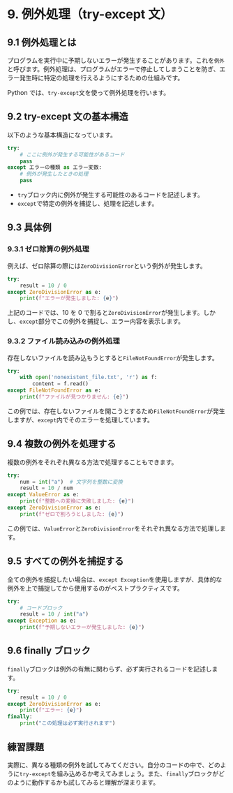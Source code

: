 # 9. 例外処理（try-except 文）

## 9.1 例外処理とは

プログラムを実行中に予期しないエラーが発生することがあります。これを`例外`と呼びます。例外処理は、プログラムがエラーで停止してしまうことを防ぎ、エラー発生時に特定の処理を行えるようにするための仕組みです。

Python では、`try-except`文を使って例外処理を行います。

## 9.2 try-except 文の基本構造

以下のような基本構造になっています。

```python
try:
    # ここに例外が発生する可能性があるコード
    pass
except エラーの種類 as エラー変数:
    # 例外が発生したときの処理
    pass
```

- `try`ブロック内に例外が発生する可能性のあるコードを記述します。
- `except`で特定の例外を捕捉し、処理を記述します。

## 9.3 具体例

### 9.3.1 ゼロ除算の例外処理

例えば、ゼロ除算の際には`ZeroDivisionError`という例外が発生します。

```python
try:
    result = 10 / 0
except ZeroDivisionError as e:
    print(f"エラーが発生しました: {e}")
```

上記のコードでは、10 を 0 で割ると`ZeroDivisionError`が発生します。しかし、`except`部分でこの例外を捕捉し、エラー内容を表示します。

### 9.3.2 ファイル読み込みの例外処理

存在しないファイルを読み込もうとすると`FileNotFoundError`が発生します。

```python
try:
    with open('nonexistent_file.txt', 'r') as f:
        content = f.read()
except FileNotFoundError as e:
    print(f"ファイルが見つかりません: {e}")
```

この例では、存在しないファイルを開こうとするため`FileNotFoundError`が発生しますが、`except`内でそのエラーを処理しています。

## 9.4 複数の例外を処理する

複数の例外をそれぞれ異なる方法で処理することもできます。

```python
try:
    num = int("a")  # 文字列を整数に変換
    result = 10 / num
except ValueError as e:
    print(f"整数への変換に失敗しました: {e}")
except ZeroDivisionError as e:
    print(f"ゼロで割ろうとしました: {e}")
```

この例では、`ValueError`と`ZeroDivisionError`をそれぞれ異なる方法で処理します。

## 9.5 すべての例外を捕捉する

全ての例外を捕捉したい場合は、`except Exception`を使用しますが、具体的な例外を上で捕捉してから使用するのがベストプラクティスです。

```python
try:
    # コードブロック
    result = 10 / int("a")
except Exception as e:
    print(f"予期しないエラーが発生しました: {e}")
```

## 9.6 finally ブロック

`finally`ブロックは例外の有無に関わらず、必ず実行されるコードを記述します。

```python
try:
    result = 10 / 0
except ZeroDivisionError as e:
    print(f"エラー: {e}")
finally:
    print("この処理は必ず実行されます")
```

## 練習課題

実際に、異なる種類の例外を試してみてください。自分のコードの中で、どのように`try-except`を組み込めるか考えてみましょう。また、`finally`ブロックがどのように動作するかも試してみると理解が深まります。
